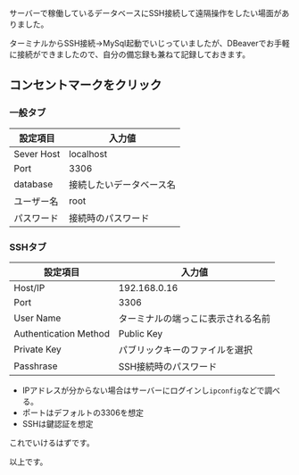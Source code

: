 サーバーで稼働しているデータベースにSSH接続して遠隔操作をしたい場面がありました。

ターミナルからSSH接続→MySql起動でいじっていましたが、DBeaverでお手軽に接続ができましたので、自分の備忘録も兼ねて記録しておきます。

## コンセントマークをクリック
### 一般タブ
|設定項目|入力値|
|---|---|
|Sever Host|localhost|
|Port|3306|
|database|接続したいデータベース名|
|ユーザー名|root|
|パスワード|接続時のパスワード|

### SSHタブ
|設定項目|入力値|
|---|---|
|Host/IP|192.168.0.16|
|Port|3306|
|User Name| ターミナルの端っこに表示される名前|
|Authentication Method| Public Key|
|Private Key|パブリックキーのファイルを選択|
|Passhrase|SSH接続時のパスワード|

- IPアドレスが分からない場合はサーバーにログインし`ipconfig`などで調べる。
- ポートはデフォルトの3306を想定
- SSHは鍵認証を想定

これでいけるはずです。

以上です。


